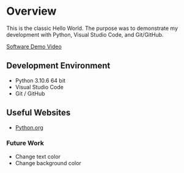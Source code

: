 # Overview

This is the classic Hello World. The purpose was to demonstrate my development with Python, 
Visual Studio Code, and Git/GitHub. 

[Software Demo Video](http://youtube.link.goes.here)

## Development Environment

* Python 3.10.6 64 bit
* Visual Studio Code
* Git / GitHub


## Useful Websites

* [Python.org](https://www.python.org/)

### Future Work

* Change text color
* Change background color